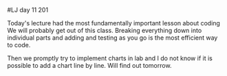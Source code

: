 #LJ day 11 201

Today's lecture had the most fundamentally important lesson about coding We will probably get out of this class. Breaking everything down into individual parts and adding and testing as you go is the most efficient way to code.

Then we promptly try to implement charts in lab and I do not know if it is possible to add a chart line by line. Will find out tomorrow. 
